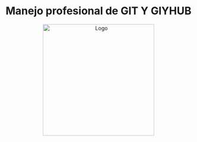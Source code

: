 <div align="center">
	<h1> Manejo profesional de GIT Y GIYHUB </h1>
</div>

<div align="center">
		<img src="<img src="https://i.ibb.co/7Ss7BTk/OG-platzi-Dic-2019.png" alt="Logo" height="300" width="300">
	</a>
</div>
